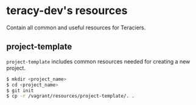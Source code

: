 teracy-dev's resources
======================

Contain all common and useful resources for Teraciers.

project-template
----------------

`project-template` includes common resources needed for creating a new project.

``` bash
$ mkdir <project_name>
$ cd <project_name>
$ git init
$ cp -r /vagrant/resources/project-template/. .
```
